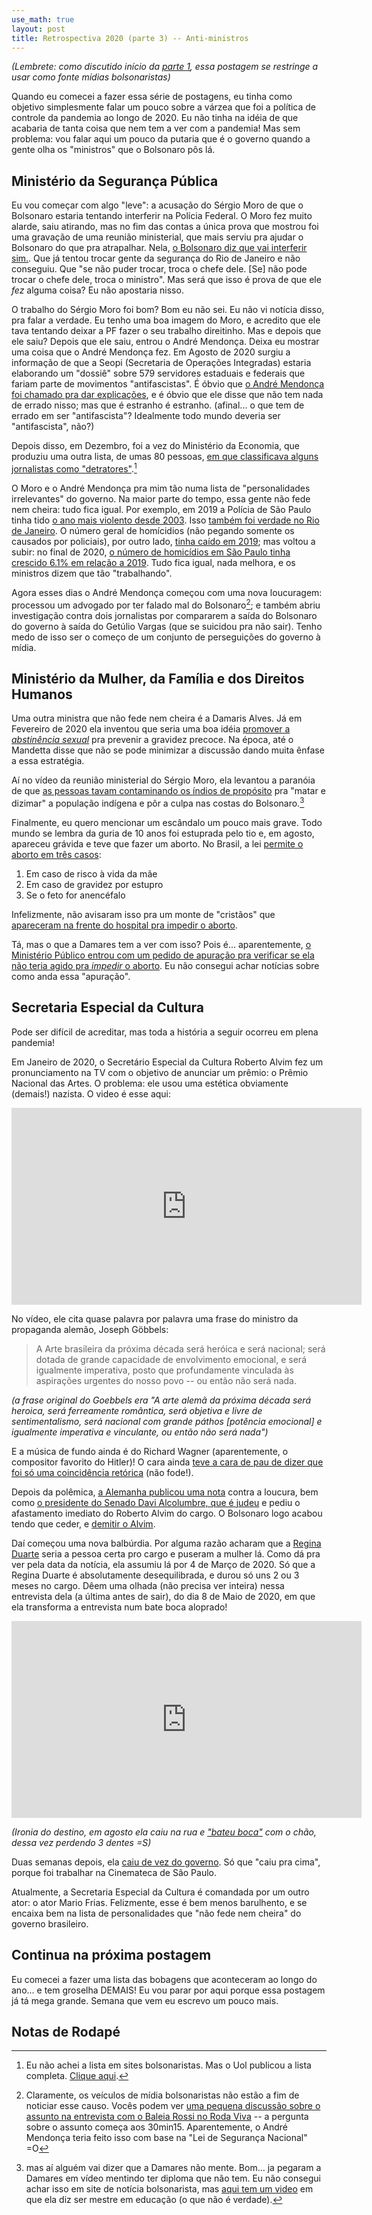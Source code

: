 ```yaml
---
use_math: true
layout: post
title: Retrospectiva 2020 (parte 3) -- Anti-ministros
---
```


_(Lembrete: como discutido início da
[parte 1](/2021/01/15/Retrospectiva-2020/),
essa postagem se restringe a usar como fonte mídias bolsonaristas)_


Quando eu comecei a fazer essa série de postagens, eu tinha como objetivo
simplesmente falar um pouco sobre a várzea que foi a política de controle
da pandemia ao longo de 2020. Eu não tinha na idéia de que acabaria
de tanta coisa que nem tem a ver com a pandemia! Mas sem problema: vou falar
aqui um pouco da putaria que é o governo quando a gente olha os "ministros"
que o Bolsonaro pôs lá.



Ministério da Segurança Pública
-------------------------------

Eu vou começar com algo "leve": a acusação do Sérgio Moro de que o Bolsonaro
estaria tentando interferir na Polícia Federal. O Moro fez muito alarde,
saiu atirando, mas no fim das contas a única prova que mostrou foi uma gravação
de uma reunião ministerial, que mais serviu pra ajudar o Bolsonaro do que
pra atrapalhar. Nela,
[o Bolsonaro diz que vai interferir sim.](https://www.youtube.com/watch?v=IaHqxr8rCfk).
Que já tentou trocar gente da segurança do Rio de Janeiro e não conseguiu.
Que "se não puder trocar, troca o chefe dele. [Se] não pode trocar o chefe dele,
troca o ministro".
Mas será que isso é prova de que ele _fez_ alguma coisa? Eu não apostaria
nisso.

O trabalho do Sérgio Moro foi bom? Bom eu não sei. Eu não vi notícia
disso, pra falar a verdade. Eu tenho uma boa imagem do Moro, e acredito que
ele tava tentando deixar a PF fazer o seu trabalho direitinho. Mas e depois
que ele saiu? Depois que ele saiu, entrou o André Mendonça. Deixa
eu mostrar uma coisa que o André Mendonça fez.
Em Agosto de 2020 surgiu a informação de que a Seopi (Secretaria de Operações
Integradas) estaria elaborando um "dossiê" sobre 579 servidores estaduais
e federais que fariam parte de movimentos "antifascistas". É óbvio que
[o André Mendonça foi chamado pra dar explicações](https://noticias.r7.com/brasil/ministerio-da-justica-diz-ao-stf-nao-investigar-opositores-do-governo-06082020),
e é óbvio que ele disse que não tem nada de errado nisso; mas que é
estranho é estranho.
(afinal... o que tem de errado em ser "antifascista"? Idealmente todo
mundo deveria ser "antifascista", não?)

Depois disso, em Dezembro, foi a vez do Ministério da Economia, que
produziu uma outra lista, de umas 80 pessoas,
[em que classificava alguns jornalistas como "detratores"](https://www.folhavitoria.com.br/politica/noticia/12/2020/relatorio-feito-para-o-governo-classifica-jornalistas-como-detratores).[^1]

[^1]: Eu não achei a lista em sites bolsonaristas. Mas o Uol publicou a lista completa. [Clique aqui](https://noticias.uol.com.br/colunas/rubens-valente/2020/12/01/lista-monitoramento-redes-sociais-governo-bolsonaro.htm).

O Moro e o André Mendonça pra mim tão numa lista de "personalidades
irrelevantes" do governo. Na maior parte do tempo, essa gente não
fede nem cheira:
tudo fica igual. Por exemplo, em 2019 a Polícia de São Paulo
tinha tido
[o ano mais violento desde 2003](https://noticias.r7.com/sao-paulo/pm-mata-uma-pessoa-a-cada-10-h-apos-supostos-confrontos-em-sp-24012020).
Isso [também foi verdade no Rio de Janeiro](http://www.r7.com/retrospectiva-2019/fotos/rj-registrou-recorde-de-mortes-em-acoes-policiais-em-2019-relembre-27122019#!/foto/1). O número
geral de homícidios (não pegando somente os causados por policiais),
por outro lado,
[tinha caído em 2019](https://noticias.r7.com/homicidio-cai-em-2019-e-tem-alta-em-2020-19102020);
mas voltou a subir: no final de 2020,
[o número de homicídios em São Paulo tinha crescido 6.1% em relação a 2019](https://noticias.r7.com/sao-paulo/crime-organizado-e-conflitos-homicidios-crescem-em-sp-28122020).
Tudo fica igual, nada melhora, e os ministros dizem que tão
"trabalhando".

Agora esses dias o André Mendonça começou com uma nova loucuragem:
processou um advogado por ter falado mal do Bolsonaro[^3]; e
também abriu investigação contra dois jornalistas por compararem a
saída do Bolsonaro do
governo à saída do Getúlio Vargas (que se suicidou pra não sair).
Tenho medo de isso ser o começo de um conjunto de perseguições do
governo à mídia.

[^3]: Claramente, os veículos de mídia bolsonaristas não estão a fim de noticiar esse causo. Vocês podem ver [uma pequena discussão sobre o assunto na entrevista com o Baleia Rossi no Roda Viva](https://youtu.be/4Vo-KiAYTQI?t=1812) -- a pergunta sobre o assunto começa aos 30min15. Aparentemente, o André Mendonça teria feito isso com base na "Lei de Segurança Nacional" =O



Ministério da Mulher, da Família e dos Direitos Humanos
-------------------------------------------------------

Uma outra ministra que não fede nem cheira é a Damaris Alves.
Já em Fevereiro de 2020 ela inventou que seria uma boa idéia
[promover a _abstinência sexual_](https://noticias.r7.com/brasil/projeto-de-abstinencia-sexual-para-jovens-cria-polemica-veja-opinioes-03082020)
pra prevenir a gravidez precoce. Na época, até o Mandetta disse que não
se pode minimizar a discussão dando muita ênfase a essa estratégia.

Aí no vídeo da reunião ministerial do Sérgio Moro, ela levantou a
paranóia de que
[as pessoas tavam contaminando os índios de propósito](https://www.youtube.com/watch?v=UYfKZncXH1k)
pra "matar e dizimar" a população indígena e pôr a culpa nas costas do
Bolsonaro.[^2]

[^2]: mas aí alguém vai dizer que a Damares não mente. Bom... ja pegaram a Damares em vídeo mentindo ter diploma que não tem. Eu não consegui achar isso em site de notícia bolsonarista, mas [aqui tem um video](https://www1.folha.uol.com.br/poder/2019/01/sem-diploma-damares-ja-se-apresentou-como-mestre-em-educacao-e-direito.shtml) em que ela diz ser mestre em educação (o que não é verdade).



Finalmente, eu quero mencionar um escândalo um pouco mais grave.
Todo mundo se lembra da guria de 10 anos foi estuprada pelo tio e, em
agosto, apareceu grávida e teve que fazer um aborto. No Brasil, a lei
[permite o aborto em três casos](https://pt.wikipedia.org/wiki/Aborto_no_Brasil):

 1. Em caso de risco à vida da mãe
 2. Em caso de gravidez por estupro
 3. Se o feto for anencéfalo

Infelizmente, não avisaram isso pra um monte de "cristãos" que
[apareceram na frente do hospital pra impedir o aborto](https://jovempan.com.br/noticias/brasil/aborto-de-menina-de-10-anos-gera-bate-boca-e-protestos-em-frente-a-hospital.html).

Tá, mas o que a Damares tem a ver com isso? Pois é... aparentemente,
[o Ministério Público entrou com um pedido de apuração pra verificar
se ela não teria agido pra _impedir_ o aborto](https://jovempan.com.br/noticias/brasil/mp-pede-apuracao-atuacao-damares-caso-menina-10-anos-vitima-estupro-es.html). Eu não consegui
achar notícias sobre como anda essa "apuração".



Secretaria Especial da Cultura
------------------------------

Pode ser difícil de acreditar, mas toda a história a seguir
ocorreu em plena pandemia!

Em Janeiro de 2020, o Secretário Especial da Cultura Roberto Alvim
fez um pronunciamento na TV com o objetivo de anunciar um prêmio:
o Prêmio Nacional das Artes. O problema: ele usou uma estética
obviamente (demais!) nazista. O video é esse aqui:

<iframe width="560" height="315" src="https://www.youtube.com/embed/3lycKFW6ZHQ" frameborder="0" allow="accelerometer; autoplay; clipboard-write; encrypted-media; gyroscope; picture-in-picture" allowfullscreen></iframe>

No vídeo, ele cita quase palavra por palavra uma frase do ministro
da propaganda alemão, Joseph Göbbels:

> A Arte brasileira da próxima década será heróica e será nacional;
> será dotada de grande capacidade de envolvimento emocional,
> e será igualmente imperativa, posto que profundamente vinculada
> às aspirações urgentes do nosso povo -- ou então não será nada.

_(a frase original do Goebbels era "A arte alemã da próxima década será heroica, será ferreamente romântica, será objetiva e livre de sentimentalismo, será nacional com grande páthos [potência emocional] e igualmente imperativa e vinculante, ou então não será nada")_

E a música de fundo ainda é do Richard Wagner
(aparentemente, o compositor favorito do Hitler)! O cara ainda
[teve a cara de pau de dizer que foi só uma coincidência retórica](https://noticias.r7.com/prisma/r7-planalto/alvim-diz-que-deixou-cargo-a-disposicao-e-pede-perdao-aos-judeus-17012020) (não fode!).

Depois da polêmica,
[a Alemanha publicou uma nota](https://noticias.r7.com/prisma/r7-planalto/opomo-nos-a-qualquer-tentativa-de-glorificar-nazismo-diz-embaixada-17012020)
contra a loucura, bem como
[o presidente do Senado Davi Alcolumbre, que é judeu](https://noticias.r7.com/jr-na-tv/videos/fala-do-ex-secretario-roberto-alvim-repercute-em-brasilia-e-na-comunidade-judaica-17012020)
e pediu o afastamento imediato do Roberto Alvim do cargo.
O Bolsonaro logo acabou tendo que ceder, e
[demitir o Alvim](https://noticias.r7.com/prisma/r7-planalto/bolsonaro-demite-secretario-que-anunciou-premio-com-frase-nazista-17012020).

Daí começou uma nova balbúrdia. Por alguma razão acharam que a
[Regina Duarte](https://jovempan.com.br/noticias/brasil/regina-duarte-toma-posse-na-cultura-e-fala-em-porteira-fechada-e-pacificacao-na-area.html)
seria a pessoa certa pro cargo e puseram a mulher lá. Como dá pra
ver pela data da notícia, ela assumiu lá por 4 de Março de 2020.
Só que a Regina Duarte é absolutamente desequilibrada, e durou só uns 2 ou 3
meses no cargo.
Dêem uma olhada (não precisa ver inteira) nessa entrevista dela
(a última antes de sair), do dia 8 de Maio de 2020, em que ela
transforma a entrevista num bate boca aloprado!

<iframe width="560" height="315" src="https://www.youtube.com/embed/v9gLHrP7RNw" frameborder="0" allow="accelerometer; autoplay; clipboard-write; encrypted-media; gyroscope; picture-in-picture" allowfullscreen></iframe>

_(Ironia do destino, em agosto ela caiu na rua e
["bateu boca"](https://www.youtube.com/watch?v=hRkdMVddkjc) com o chão,
dessa vez perdendo 3 dentes =S)_

Duas semanas depois, ela [caiu de vez do governo](https://noticias.r7.com/brasil/regina-duarte-deixa-secretaria-de-cultura-do-governo-e-assumira-cinemateca-em-sp-20052020).
Só que "caiu pra cima", porque foi trabalhar na Cinemateca de
São Paulo.

Atualmente, a Secretaria Especial da Cultura é comandada por um outro
ator: o ator Mario Frias. Felizmente, esse é bem menos barulhento, e
se encaixa bem na lista de personalidades que "não fede nem cheira" do
governo brasileiro.


Continua na próxima postagem
----------------------------

Eu comecei a fazer uma lista das bobagens que aconteceram ao longo do
ano... e tem groselha DEMAIS! Eu vou parar por aqui porque essa postagem
já tá mega grande. Semana que vem eu escrevo um pouco mais.


Notas de Rodapé
---------------


